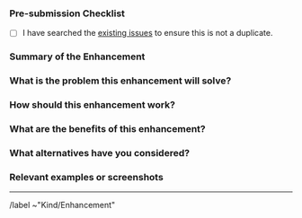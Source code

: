 <!-- Please prefix your title with "[FEAT]" -->

### Pre-submission Checklist

<!--
Please read this!
- Please be as clear and concise as possible.
- Be civil, and follow the Zoi Code of Conduct.
- Please take a moment to check that your enhancement hasn't been requested before.
-->

- [ ] I have searched the [existing issues](https://gitlab.com/Zusty/Zoi/-/issues?scope=all&state=all&label_name[]=Kind%2FEnhancement) to ensure this is not a duplicate.

### Summary of the Enhancement

<!--
Provide a one-sentence summary of the enhancement you are proposing.
For example: "The 'zoi vm' command should allow installing multiple versions at once."
-->

### What is the problem this enhancement will solve?

<!--
Describe the user-facing problem or limitation that exists today.
Why is the current implementation not good enough? What pain point does this solve?
-->

### How should this enhancement work?

<!--
Describe, in as much detail as you can, how you envision the new or improved feature working.
If it's a command, what would the syntax be? What would the output look like?
-->

### What are the benefits of this enhancement?

<!--
How will this new feature improve the experience of using Zoi?
Who benefits from this change? (e.g. new users, package maintainers, CI/CD users, etc.)
-->

### What alternatives have you considered?

<!--
(Optional)
Have you considered any alternative solutions or features?
A brief description of any alternatives helps provide context for your proposal.
-->

### Relevant examples or screenshots

<!--
(Optional)
If you can, provide screenshots, mockups, or links to other tools that have a similar feature.
This is extremely helpful for visualizing the final result.
-->

---

/label ~"Kind/Enhancement"
